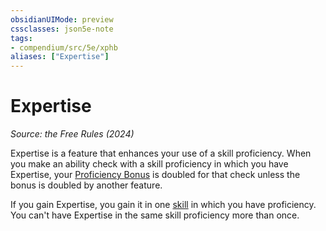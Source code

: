 ```yaml
---
obsidianUIMode: preview
cssclasses: json5e-note
tags:
- compendium/src/5e/xphb
aliases: ["Expertise"]
---
```

# Expertise
*Source: the Free Rules (2024)* 

Expertise is a feature that enhances your use of a skill proficiency. When you make an ability check with a skill proficiency in which you have Expertise, your [Proficiency Bonus](rules/variant-rules/proficiency-xphb.md) is doubled for that check unless the bonus is doubled by another feature.

If you gain Expertise, you gain it in one [skill](rules/variant-rules/skill-xphb.md) in which you have proficiency. You can't have Expertise in the same skill proficiency more than once.